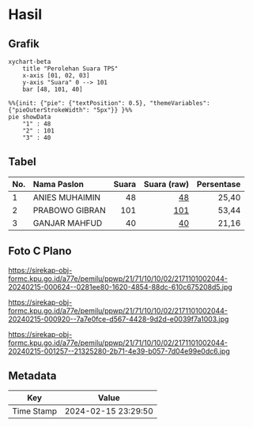 # Hasil

## Grafik

```mermaid
xychart-beta
    title "Perolehan Suara TPS"
    x-axis [01, 02, 03]
    y-axis "Suara" 0 --> 101
    bar [48, 101, 40]
```

```mermaid
%%{init: {"pie": {"textPosition": 0.5}, "themeVariables": {"pieOuterStrokeWidth": "5px"}} }%%
pie showData
    "1" : 48
    "2" : 101
    "3" : 40
```

## Tabel

| No. | Nama Paslon    | Suara | Suara (raw) | Persentase |
|:--- |:-------------- | -----:| -----------:| ----------:|
| 1   | ANIES MUHAIMIN | 48    | [48][p-1]   | 25,40      |
| 2   | PRABOWO GIBRAN | 101   | [101][p-2]  | 53,44      |
| 3   | GANJAR MAHFUD  | 40    | [40][p-3]   | 21,16      |


[p-1]: https://github.com/gigit-pemilu/pemilu-2024-21-kepulauan-riau/blob/main/pilpres/hitung-suara/sub/21-kepulauan-riau/sub/71-kota-batam/sub/10-batam-kota/sub/1002-taman-baloi/sub/044-tps/sub/paslon-1.txt
[p-2]: https://github.com/gigit-pemilu/pemilu-2024-21-kepulauan-riau/blob/main/pilpres/hitung-suara/sub/21-kepulauan-riau/sub/71-kota-batam/sub/10-batam-kota/sub/1002-taman-baloi/sub/044-tps/sub/paslon-2.txt
[p-3]: https://github.com/gigit-pemilu/pemilu-2024-21-kepulauan-riau/blob/main/pilpres/hitung-suara/sub/21-kepulauan-riau/sub/71-kota-batam/sub/10-batam-kota/sub/1002-taman-baloi/sub/044-tps/sub/paslon-3.txt

## Foto C Plano

https://sirekap-obj-formc.kpu.go.id/a77e/pemilu/ppwp/21/71/10/10/02/2171101002044-20240215-000624--0281ee80-1620-4854-88dc-610c675208d5.jpg

https://sirekap-obj-formc.kpu.go.id/a77e/pemilu/ppwp/21/71/10/10/02/2171101002044-20240215-000920--7a7e0fce-d567-4428-9d2d-e0039f7a1003.jpg

https://sirekap-obj-formc.kpu.go.id/a77e/pemilu/ppwp/21/71/10/10/02/2171101002044-20240215-001257--21325280-2b71-4e39-b057-7d04e99e0dc6.jpg


## Metadata

| Key        | Value               |
| ---------- | ------------------- |
| Time Stamp | 2024-02-15 23:29:50 |



